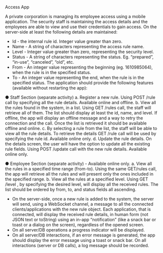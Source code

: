 Access App

A private corporation is managing its employee access using a mobile application. The security staff is maintaining the access details and the employees are able to view and use their
credentials to gain access.
On the server-side at least the following details are maintained:
  - Id - the internal rule id. Integer value greater than zero.
  - Name - A string of characters representing the access rule name.
  - Level - Integer value greater than zero, representing the security level.
  - Status - A string of characters representing the status. Eg. “prepared”, “in-use”, “canceled”, “old”, etc.
  - From - An integer value representing the beginning (eg. 1610985064), when the rule is in the specified status.
  - To - An integer value representing the end, when the rule is in the specified status.
The application should provide the following features (available without restarting the app):

● Staff Section (separate activity)
	  a. Register a new rule. Using POST /rule call by specifying all the rule details. Available online and offline. 
  	b. View all the rules found in the system, in a list. Using GET /rules call, the staff will retrieve all of them. The list should display at least the id, name, and level. If offline, the app will display an offline message and a way to retry the connection and the call. Once the list is retrieved it should be available offline and online.
    	c. By selecting a rule from the list, the staff will be able to view all the rule details. To retrieve the details GET /rule call will be used by specifying the rule id. Available online only.
    	d. Update the rule details. On the details screen, the user will have the option to update all the existing rule fields. Using POST /update call with the new rule details. Available online only.

● Employee Section (separate activity) - Available online only.
    	a. View all the rules in a specified time range (from-to). Using the same GET/rules call, the app will retrieve all the rules and will present only the ones included in the specified range.
    	b. View all the rules at a specified level. Using GET /level , by specifying the desired level, will display all the received rules. The list should be ordered by from, to, and status fields all ascending.

 - On the server-side, once a new rule is added to the system, the server will send, using a WebSocket channel, a message to all the connected clients/applications with the new rule object. Each application, that is connected, will display the received rule details, in human form (not JSON text or toString) using an in-app “notification” (like a snack bar or toast or a dialog on the screen), regardless of the opened screen.
 - On all server/DB operations a progress indicator will be displayed.
 - On all server/DB interactions, if an error message is generated, the app should display the error message using a toast or snack bar. On all interactions (server or DB calls), a log message should be recorded.


